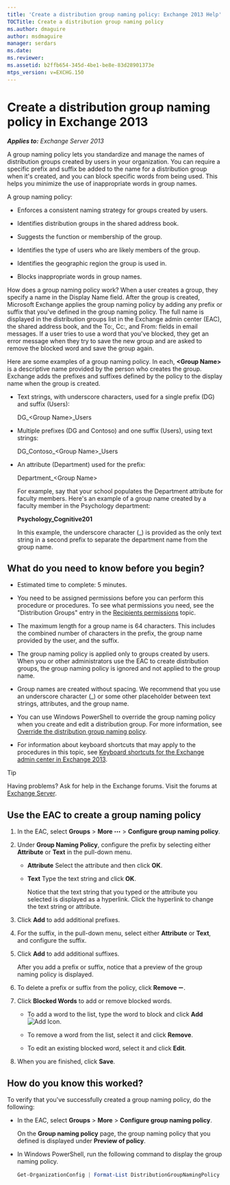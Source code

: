 ```yaml
---
title: 'Create a distribution group naming policy: Exchange 2013 Help'
TOCTitle: Create a distribution group naming policy
ms.author: dmaguire
author: msdmaguire
manager: serdars
ms.date: 
ms.reviewer: 
ms.assetid: b2ffb654-345d-4be1-be8e-83d28901373e
mtps_version: v=EXCHG.150
---
```


# Create a distribution group naming policy in Exchange 2013

_**Applies to:** Exchange Server 2013_

A group naming policy lets you standardize and manage the names of distribution groups created by users in your organization. You can require a specific prefix and suffix be added to the name for a distribution group when it's created, and you can block specific words from being used. This helps you minimize the use of inappropriate words in group names.

A group naming policy:

- Enforces a consistent naming strategy for groups created by users.

- Identifies distribution groups in the shared address book.

- Suggests the function or membership of the group.

- Identifies the type of users who are likely members of the group.

- Identifies the geographic region the group is used in.

- Blocks inappropriate words in group names.

How does a group naming policy work? When a user creates a group, they specify a name in the Display Name field. After the group is created, Microsoft Exchange applies the group naming policy by adding any prefix or suffix that you've defined in the group naming policy. The full name is displayed in the distribution groups list in the Exchange admin center (EAC), the shared address book, and the To:, Cc:, and From: fields in email messages. If a user tries to use a word that you've blocked, they get an error message when they try to save the new group and are asked to remove the blocked word and save the group again.

Here are some examples of a group naming policy. In each, **\<Group Name\>** is a descriptive name provided by the person who creates the group. Exchange adds the prefixes and suffixes defined by the policy to the display name when the group is created.

- Text strings, with underscore characters, used for a single prefix (DG) and suffix (Users):

  DG_\<Group Name\>_Users

- Multiple prefixes (DG and Contoso) and one suffix (Users), using text strings:

  DG_Contoso_\<Group Name\>_Users

- An attribute (Department) used for the prefix:

  Department_\<Group Name\>

  For example, say that your school populates the Department attribute for faculty members. Here's an example of a group name created by a faculty member in the Psychology department:

  **Psychology\_Cognitive201**

  In this example, the underscore character (\_) is provided as the only text string in a second prefix to separate the department name from the group name.

## What do you need to know before you begin?

- Estimated time to complete: 5 minutes.

- You need to be assigned permissions before you can perform this procedure or procedures. To see what permissions you need, see the "Distribution Groups" entry in the [Recipients permissions](http://technet.microsoft.com/library/5b690bcb-c6df-4511-90e1-08ca91f43b37.aspx) topic.

- The maximum length for a group name is 64 characters. This includes the combined number of characters in the prefix, the group name provided by the user, and the suffix.

- The group naming policy is applied only to groups created by users. When you or other administrators use the EAC to create distribution groups, the group naming policy is ignored and not applied to the group name.

- Group names are created without spacing. We recommend that you use an underscore character (_) or some other placeholder between text strings, attributes, and the group name.

- You can use Windows PowerShell to override the group naming policy when you create and edit a distribution group. For more information, see [Override the distribution group naming policy](override-group-naming-policy-exchange-2013-help.md).

- For information about keyboard shortcuts that may apply to the procedures in this topic, see [Keyboard shortcuts for the Exchange admin center in Exchange 2013](keyboard-shortcuts-in-the-exchange-admin-center-2013-help.md).

> [!TIP]
> Having problems? Ask for help in the Exchange forums. Visit the forums at [Exchange Server](https://go.microsoft.com/fwlink/p/?linkId=60612).

## Use the EAC to create a group naming policy

1. In the EAC, select **Groups** \> **More** ![More Options Icon](images/ITPro_EAC_MoreOptionsIcon.gif) \> **Configure group naming policy**.

2. Under **Group Naming Policy**, configure the prefix by selecting either **Attribute** or **Text** in the pull-down menu.

   - **Attribute** Select the attribute and then click **OK**.

   - **Text** Type the text string and click **OK**.

     Notice that the text string that you typed or the attribute you selected is displayed as a hyperlink. Click the hyperlink to change the text string or attribute.

3. Click **Add** to add additional prefixes.

4. For the suffix, in the pull-down menu, select either **Attribute** or **Text**, and configure the suffix.

5. Click **Add** to add additional suffixes.

   After you add a prefix or suffix, notice that a preview of the group naming policy is displayed.

6. To delete a prefix or suffix from the policy, click **Remove** ![Remove icon](images/ITPro_EAC_RemoveIcon.gif).

7. Click **Blocked Words** to add or remove blocked words.

   - To add a word to the list, type the word to block and click **Add** ![Add Icon](images/ITPro_EAC_AddIcon.gif).

   - To remove a word from the list, select it and click **Remove**.

   - To edit an existing blocked word, select it and click **Edit**.

8. When you are finished, click **Save**.

## How do you know this worked?

To verify that you've successfully created a group naming policy, do the following:

- In the EAC, select **Groups** \> **More** \> **Configure group naming policy**.

  On the **Group naming policy** page, the group naming policy that you defined is displayed under **Preview of policy**.

- In Windows PowerShell, run the following command to display the group naming policy.

  ```powershell
  Get-OrganizationConfig | Format-List DistributionGroupNamingPolicy
  ```
